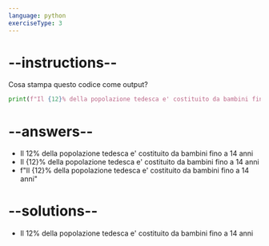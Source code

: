 ```yaml
---
language: python
exerciseType: 3
---
```


# --instructions--

Cosa stampa questo codice come output?
```python
print(f"Il {12}% della popolazione tedesca e' costituito da bambini fino a 14 anni")
```

# --answers--

- Il 12% della popolazione tedesca e' costituito da bambini fino a 14 anni
- Il {12}% della popolazione tedesca e' costituito da bambini fino a 14 anni
- f"Il {12}% della popolazione tedesca e' costituito da bambini fino a 14 anni"

# --solutions--

- Il 12% della popolazione tedesca e' costituito da bambini fino a 14 anni

